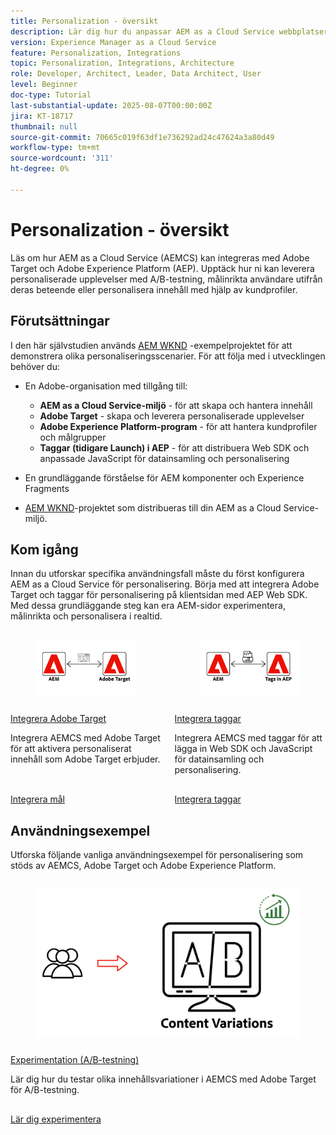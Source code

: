 ```yaml
---
title: Personalization - översikt
description: Lär dig hur du anpassar AEM as a Cloud Service webbplatser med Adobe Target- och Adobe Experience Platform-program.
version: Experience Manager as a Cloud Service
feature: Personalization, Integrations
topic: Personalization, Integrations, Architecture
role: Developer, Architect, Leader, Data Architect, User
level: Beginner
doc-type: Tutorial
last-substantial-update: 2025-08-07T00:00:00Z
jira: KT-18717
thumbnail: null
source-git-commit: 70665c019f63df1e736292ad24c47624a3a80d49
workflow-type: tm+mt
source-wordcount: '311'
ht-degree: 0%

---
```


# Personalization - översikt

Läs om hur AEM as a Cloud Service (AEMCS) kan integreras med Adobe Target och Adobe Experience Platform (AEP). Upptäck hur ni kan leverera personaliserade upplevelser med A/B-testning, målinrikta användare utifrån deras beteende eller personalisera innehåll med hjälp av kundprofiler.

## Förutsättningar

I den här självstudien används [AEM WKND](https://github.com/adobe/aem-guides-wknd/) -exempelprojektet för att demonstrera olika personaliseringsscenarier. För att följa med i utvecklingen behöver du:

- En Adobe-organisation med tillgång till:
   - **AEM as a Cloud Service-miljö** - för att skapa och hantera innehåll
   - **Adobe Target** - skapa och leverera personaliserade upplevelser
   - **Adobe Experience Platform-program** - för att hantera kundprofiler och målgrupper
   - **Taggar (tidigare Launch) i AEP** - för att distribuera Web SDK och anpassade JavaScript för datainsamling och personalisering

- En grundläggande förståelse för AEM komponenter och Experience Fragments

- [AEM WKND](https://github.com/adobe/aem-guides-wknd/)-projektet som distribueras till din AEM as a Cloud Service-miljö.

## Kom igång

Innan du utforskar specifika användningsfall måste du först konfigurera AEM as a Cloud Service för personalisering. Börja med att integrera Adobe Target och taggar för personalisering på klientsidan med AEP Web SDK. Med dessa grundläggande steg kan era AEM-sidor experimentera, målinrikta och personalisera i realtid.

<!-- CARDS
{target = _self}

* ./setup/integrate-adobe-target.md
  {title = Integrate Adobe Target}
  {description = Integrate AEMCS with Adobe Target to activate personalized content as Adobe Target offers.}
  {image = ./assets/setup/integrate-target.png}
  {cta = Integrate Target}

* ./setup/integrate-adobe-tags.md
  {title = Integrate Tags}
  {description = Integrate AEMCS with Tags to inject the Web SDK and custom JavaScript for data collection and personalization.}
  {image = ./assets/setup/integrate-tags.png}
  {cta = Integrate Tags}
-->
<!-- START CARDS HTML - DO NOT MODIFY BY HAND -->
<div class="columns">
    <div class="column is-half-tablet is-half-desktop is-one-third-widescreen" aria-label="Integrate Adobe Target">
        <div class="card" style="height: 100%; display: flex; flex-direction: column; height: 100%;">
            <div class="card-image">
                <figure class="image x-is-16by9">
                    <a href="./setup/integrate-adobe-target.md" title="Integrera Adobe Target" target="_self" rel="referrer">
                        <img class="is-bordered-r-small" src="./assets/setup/integrate-target.png" alt="Integrera Adobe Target"
                             style="width: 100%; aspect-ratio: 16 / 9; object-fit: cover; overflow: hidden; display: block; margin: auto;">
                    </a>
                </figure>
            </div>
            <div class="card-content is-padded-small" style="display: flex; flex-direction: column; flex-grow: 1; justify-content: space-between;">
                <div class="top-card-content">
                    <p class="headline is-size-6 has-text-weight-bold">
                        <a href="./setup/integrate-adobe-target.md" target="_self" rel="referrer" title="Integrera Adobe Target">Integrera Adobe Target</a>
                    </p>
                    <p class="is-size-6">Integrera AEMCS med Adobe Target för att aktivera personaliserat innehåll som Adobe Target erbjuder.</p>
                </div>
                <a href="./setup/integrate-adobe-target.md" target="_self" rel="referrer" class="spectrum-Button spectrum-Button--outline spectrum-Button--primary spectrum-Button--sizeM" style="align-self: flex-start; margin-top: 1rem;">
                    <span class="spectrum-Button-label has-no-wrap has-text-weight-bold"> Integrera mål </span>
                </a>
            </div>
        </div>
    </div>
    <div class="column is-half-tablet is-half-desktop is-one-third-widescreen" aria-label="Integrate Tags">
        <div class="card" style="height: 100%; display: flex; flex-direction: column; height: 100%;">
            <div class="card-image">
                <figure class="image x-is-16by9">
                    <a href="./setup/integrate-adobe-tags.md" title="Integrera taggar" target="_self" rel="referrer">
                        <img class="is-bordered-r-small" src="./assets/setup/integrate-tags.png" alt="Integrera taggar"
                             style="width: 100%; aspect-ratio: 16 / 9; object-fit: cover; overflow: hidden; display: block; margin: auto;">
                    </a>
                </figure>
            </div>
            <div class="card-content is-padded-small" style="display: flex; flex-direction: column; flex-grow: 1; justify-content: space-between;">
                <div class="top-card-content">
                    <p class="headline is-size-6 has-text-weight-bold">
                        <a href="./setup/integrate-adobe-tags.md" target="_self" rel="referrer" title="Integrera taggar">Integrera taggar</a>
                    </p>
                    <p class="is-size-6">Integrera AEMCS med taggar för att lägga in Web SDK och JavaScript för datainsamling och personalisering.</p>
                </div>
                <a href="./setup/integrate-adobe-tags.md" target="_self" rel="referrer" class="spectrum-Button spectrum-Button--outline spectrum-Button--primary spectrum-Button--sizeM" style="align-self: flex-start; margin-top: 1rem;">
                    <span class="spectrum-Button-label has-no-wrap has-text-weight-bold"> Integrera taggar </span>
                </a>
            </div>
        </div>
    </div>
</div>
<!-- END CARDS HTML - DO NOT MODIFY BY HAND -->



## Användningsexempel

Utforska följande vanliga användningsexempel för personalisering som stöds av AEMCS, Adobe Target och Adobe Experience Platform.

<!-- CARDS
{target = _self}

* ./use-cases/experimentation.md
  {title = Experimentation (A/B Testing)}
  {description = Learn how to test different content variations in AEMCS using Adobe Target for A/B testing.}
  {image = ./assets/use-cases/experiment/experimentation.png}
  {cta = Learn Experimentation}
-->
<!-- START CARDS HTML - DO NOT MODIFY BY HAND -->
<div class="columns">
    <div class="column is-half-tablet is-half-desktop is-one-third-widescreen" aria-label="Experimentation (A/B Testing)">
        <div class="card" style="height: 100%; display: flex; flex-direction: column; height: 100%;">
            <div class="card-image">
                <figure class="image x-is-16by9">
                    <a href="./use-cases/experimentation.md" title="Experimentation (A/B-testning)" target="_self" rel="referrer">
                        <img class="is-bordered-r-small" src="./assets/use-cases/experiment/experimentation.png" alt="Experimentation (A/B-testning)"
                             style="width: 100%; aspect-ratio: 16 / 9; object-fit: cover; overflow: hidden; display: block; margin: auto;">
                    </a>
                </figure>
            </div>
            <div class="card-content is-padded-small" style="display: flex; flex-direction: column; flex-grow: 1; justify-content: space-between;">
                <div class="top-card-content">
                    <p class="headline is-size-6 has-text-weight-bold">
                        <a href="./use-cases/experimentation.md" target="_self" rel="referrer" title="Experimentation (A/B-testning)">Experimentation (A/B-testning)</a>
                    </p>
                    <p class="is-size-6">Lär dig hur du testar olika innehållsvariationer i AEMCS med Adobe Target för A/B-testning.</p>
                </div>
                <a href="./use-cases/experimentation.md" target="_self" rel="referrer" class="spectrum-Button spectrum-Button--outline spectrum-Button--primary spectrum-Button--sizeM" style="align-self: flex-start; margin-top: 1rem;">
                    <span class="spectrum-Button-label has-no-wrap has-text-weight-bold"> Lär dig experimentera </span>
                </a>
            </div>
        </div>
    </div>
</div>
<!-- END CARDS HTML - DO NOT MODIFY BY HAND -->



















